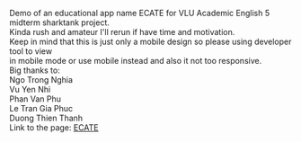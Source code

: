 Demo of an educational app name ECATE for VLU Academic English 5 midterm sharktank project.</br>
Kinda rush and amateur I'll rerun if have time and motivation.</br>
Keep in mind that this is just only a mobile design so please using developer tool to view</br>
in mobile mode or use mobile instead and also it not too responsive.</br>
Big thanks to:</br>
Ngo Trong Nghia</br>
Vu Yen Nhi</br>
Phan Van Phu</br>
Le Tran Gia Phuc</br>
Duong Thien Thanh</br>
Link to the page: <a href="https://tranthangbin.github.io/ECATE/">ECATE</a>